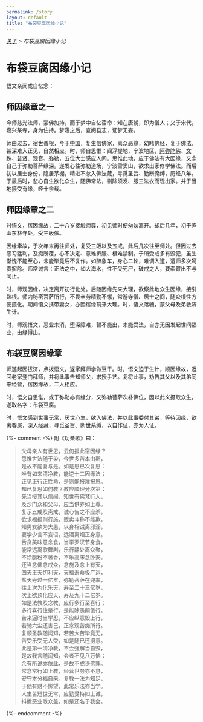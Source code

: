 ```yaml
---
permalink: /story
layout: default
title: "布袋豆腐因缘小记"
---
```


<div style="font-style: italic;"><a href="/about">关于</a> &gt; <span>布袋豆腐因缘小记</span></div>

# 布袋豆腐因缘小记

悟文亲闻或自忆念：

## 师因缘章之一

今师慈光法师，蒙佛加持，而于梦中自忆宿命：知在唐朝，即为僧人；又于宋代，嘉兴某寺，身为住持。梦寤之后，查阅县志，证梦无妄。

师由过去，宿世善根，今于<abbr title="中国：指正法所住持处的中心地区。">中国</abbr>，复生信佛家，离众恶缘，幼睹佛经，复于佛法，甚深难入正见，自然相应。时，师自思惟：阎浮提地，宁波地区，<abbr title="阿弥陀佛：即丰干禅师。">阿弥陀佛</abbr>、<abbr title="文殊：即寒山。">文殊</abbr>、<abbr title="普贤：即拾得。">普贤</abbr>、观音、<abbr title="弥勒：即布袋和尚。">弥勒</abbr>，五位大士感应人间。思惟此地，应于佛法有大因缘，又念自己于弥勒菩萨缘深。遂发心往弥勒道场，宁波雪窦山，欲求出家修学佛法。而后初以居士身份，隐居茅棚，精进不怠入佛法藏，寻觅圣旨、勤断魔缚，历经八年。于最后时，悲心自生欲化众生，随佛常法，剔除须发、服三法衣而现出家。并于当地摄受有缘，经十余载。

## 师因缘章之二

时悟文，宿因缘故，二十八岁接触师尊，初见师时便匆匆离开。却后几年，初于庐山东林寺处，受三皈依。

因缘牵故，于次年末再往师处，复受三皈以及五戒，此后几次往至师处。但因过去恶习猛利，及痴所覆，心不决定、意难折服、根难禁制。于所受戒多有毁犯，虽生惭愧不能至心，未能毕竟后不复作。如醉象车，身心二轮，难调入道，遭师多次呵责摒除。师常诫言：正法之中，如大海水，性不受死尸，破戒之人，要牵臂出不与同止。

时，师观因缘，决定离开初行化处。后随因缘先来大理，欲察此地众生因缘，接引熟根。师内秘密菩萨所行，不畏辛劳精勤不懈，常游寺僧、居士之间，随众根性方便摄化。期间悟文携带妻女，亦因宿缘前来大理。时，悟文落魄，蒙父母及弟救济生计。

时，师观悟文，恶业未消，堕深障难，暂不能出，未能受法，自亦无因发起世间福业，由缘得出。

## 布袋豆腐因缘章

师遂起因拔济，点拨悟文，返家拜师学做豆干。时，悟文迫于生计，顺因缘故，返回老家登门拜师，并将此事告知师父，求授手艺。复将此事，劝告其父以及其弟同来经营，宿因缘故，二人相应。

时，悟文自思惟，或于弥勒亦有缘分，又弥勒菩萨次补佛位，因以此义摄取众生，遂取名字：布袋豆腐。

时，悟文感到世事无常，厌世心生，欲入佛法，并以此事委付其弟，等待因缘，欲离眷属，深入经藏，寻觅圣旨、断世系缚，以自作证，亦为人证。

{%- comment -%}
附《劝亲歌》曰：
<blockquote>
父母亲人有世恩，云何报此宿因缘？<br>
思惟世法随于染，今世多苦本由斯，<br>
是故不能复与是。如是思已次复思：<br>
唯有如来清净教，能逆十二因缘法；<br>
正见正行正性命，是则能报难报恩。<br>
知已复思如何教？教应顺理分次第；<br>
先当授其以信闻，知世有佛梵行人，<br>
及沙门众和父母，应当供养如上尊。<br>
复示五戒及斋戒，诚心告之不应杀，<br>
欲求福报则行施，贩卖斗称不能欺，<br>
知男女欲为大患，以身相诫离邪淫，<br>
要学少言不妄语，远酒离烟正身意。<br>
舌贪美味意念食，当学罗汉节身食，<br>
能常远离歌舞剧，乐行静处离众聚，<br>
不涂脂粉不著香，不乐高床念卧安。<br>
还当念佛念戒众，念施及念上有天，<br>
四天王天忉利天，天福寿命极广远，<br>
盐天寿过一亿岁，弥勒菩萨在兜率，<br>
往上次为化乐天，寿至二十三亿岁，<br>
次上欲顶化应天，寿及九十二亿岁。<br>
如是法教及念教，应行多行至喜行；<br>
多行喜行住是行，是能除愚颠倒行。<br>
苦来逼时当学忍，不应纵意毁上行，<br>
若驰六尘还害己，正念观苦痴所行。<br>
复顺圣教随闻知，若苦大苦毕竟无，<br>
苦受乐受无人受，如是随已还摄意。<br>
此是第一清净教，不会强解当自毁，<br>
是故我言随闻知，会者不见八万恼；<br>
余有所说亦依此，是故不成谤佛罪。<br>
常念常行如上教，经营世务亦不怠，<br>
安守本分福自来。复教一法为知足，<br>
于他有财不悕望，此常乐法亦当学。<br>
人生苦短世无常，应勤受持如上诫，<br>
抖擞恶业散众盖，如是还名于我会。
</blockquote>
{%- endcomment -%}
